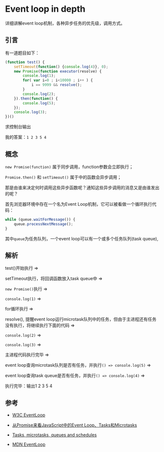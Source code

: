 # Event loop in depth

详细讲解event loop机制，各种异步任务的优先级，调用方式。

## 引言
有一道题目如下：
```javascript
(function test() {
    setTimeout(function() {console.log(4)}, 0);
    new Promise(function executor(resolve) {
        console.log(1);
        for( var i=0 ; i<10000 ; i++ ) {
            i == 9999 && resolve();
        }
        console.log(2);
    }).then(function() {
        console.log(5);
    });
    console.log(3);
})()
```
求控制台输出

我的答案：`1 2 3 5 4`

## 概念
`new Promise(function)` 属于同步调用，function参数会立即执行；

`Promise.then()` 和 `setTimeout()` 属于中的函数会异步调用；

那是由谁来决定何时调用这些异步函数呢？通知这些异步调用的消息又是由谁发出的呢？

首先浏览器环境中存在一个名为Event Loop机制，它可以被看做一个循环执行代码：

```javascript
while (queue.waitForMessage()) {
    queue.processNextMessage();
}
```

其中`queue`为任务队列，一个event loop可以有一个或多个任务队列(task queue),

## 解析
test()开始执行 => 

setTimeout执行，将回调函数放入task queue中 => 

`new Promise()`执行 => 

`console.log(1)` => 

for循环执行 => 

resolve(), 提醒event loop运行microtask队列中的任务，但由于主进程还有任务没有执行，将继续执行下面的代码 => 

`console.log(2)` => 

`console.log(3)` => 

主进程代码执行完毕 => 

event loop查询microtask队列是否有任务，并执行`() => console.log(5)` => 

event loop查询task queue是否有任务，并执行`() => console.log(4)` =>

执行完毕：输出1 2 3 5 4

## 参考
* [W3C EventLoop](https://www.w3.org/TR/html5/webappapis.html#event-loop)

* [从Promise来看JavaScript中的Event Loop、Tasks和Microtasks](https://github.com/creeperyang/blog/issues/21)

* [Tasks, microtasks, queues and schedules](https://jakearchibald.com/2015/tasks-microtasks-queues-and-schedules/)

* [MDN EventLoop](https://developer.mozilla.org/en-US/docs/Web/JavaScript/EventLoop)